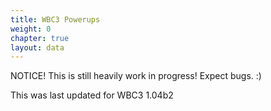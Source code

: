 ```yaml
---
title: WBC3 Powerups
weight: 0
chapter: true
layout: data
---
```


NOTICE! This is still heavily work in progress! Expect bugs. :)

This was last updated for WBC3 1.04b2

